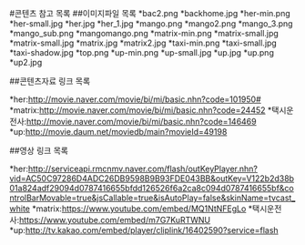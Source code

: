 #콘텐츠 참고 목록
##이미지파일 목록
*bac2.png
*backhome.jpg
*her-min.png
*her-small.jpg
*her.jpg
*her_1.jpg
*mango.png
*mango2.png
*mango_3.png
*mango_sub.png
*mangomango.png
*matrix-min.png
*matrix-small.jpg
*matrix-small.jpg
*matrix.jpg
*matrix2.jpg
*taxi-min.png
*taxi-small.jpg
*taxi-shadow.jpg
*top.png
*up-min.png
*up-small.jpg
*up.jpg
*up.png
*up2.jpg

##콘텐츠자료 링크 목록

*her:http://movie.naver.com/movie/bi/mi/basic.nhn?code=101950#
*matrix:http://movie.naver.com/movie/bi/mi/basic.nhn?code=24452
*택시운전사:http://movie.naver.com/movie/bi/mi/basic.nhn?code=146469
*up:http://movie.daum.net/moviedb/main?movieId=49198

##영상 링크 목록

*her:http://serviceapi.rmcnmv.naver.com/flash/outKeyPlayer.nhn?vid=AC50C97286D4ADC26DB9598B9B93FDE043BB&outKey=V122b2d38b01a824adf29094d0787416655bfdd126526f6a2ca8c094d0787416655bf&controlBarMovable=true&jsCallable=true&isAutoPlay=false&skinName=tvcast_white
*matrix:https://www.youtube.com/embed/MQ1NtNFEgLo
*택시운전사:https://www.youtube.com/embed/m7G7KuRTWNU
*up:http://tv.kakao.com/embed/player/cliplink/16402590?service=flash